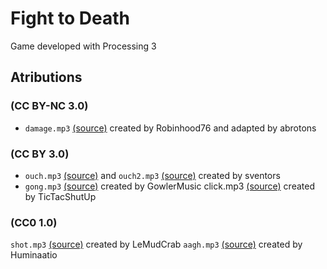 # Fight to Death
Game developed with Processing 3

## Atributions

### (CC BY-NC 3.0)
* `damage.mp3` [(source)](https://freesound.org/people/Robinhood76/sounds/66494/) created by Robinhood76 and adapted by abrotons

### (CC BY 3.0)
* `ouch.mp3` [(source)](https://freesound.org/people/sventhors/sounds/421876/) and `ouch2.mp3` [(source)](https://freesound.org/people/sventhors/sounds/421877/) created by sventors
* `gong.mp3` [(source)](https://freesound.org/people/GowlerMusic/sounds/266566/) created by GowlerMusic
click.mp3 [(source)](https://freesound.org/people/TicTacShutUp/sounds/406/) created by TicTacShutUp

### (CC0 1.0)
`shot.mp3` [(source)](https://freesound.org/people/LeMudCrab/sounds/163456/) created by LeMudCrab
`aagh.mp3` [(source)](https://freesound.org/people/Huminaatio/sounds/219073/) created by Huminaatio
